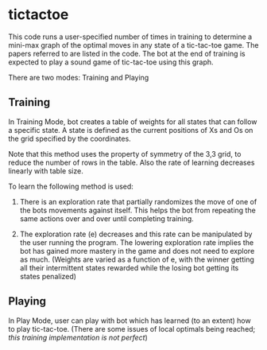 # tictactoe
This code runs a user-specified number of times in training to determine a mini-max graph of the optimal moves in any state of a tic-tac-toe game. The papers referred to are listed in the code. The bot at the end of training is expected to play a sound game of tic-tac-toe using this graph.

There are two modes: Training and Playing

## Training
In Training Mode, bot creates a table of weights for all states that can follow a specific state. A state is defined as the current positions of Xs and Os on the grid specified by the coordinates. 

Note that this method uses the property of symmetry of the 3,3 grid, to reduce the number of rows in the table. Also the rate of learning decreases linearly with table size.

To learn the following method is used:
1. There is an exploration rate that partially randomizes the move of one of the bots movements against itself. This helps the bot from repeating the same actions over and over until completing training.

2. The exploration rate (e) decreases and this rate can be manipulated by the user running the program. The lowering exploration rate implies the bot has gained more mastery in the game and does not need to explore as much. (Weights are varied as a function of e, with the winner getting all their intermittent states rewarded while the losing bot getting its states penalized)

## Playing
In Play Mode, user can play with bot which has learned (to an extent) how to play tic-tac-toe. (There are some issues of local optimals being reached; *this training implementation is not perfect*)



